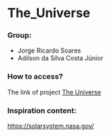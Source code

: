 # The_Universe

### Group:
- Jorge Ricardo Soares
- Adilson da Silva Costa Júnior

### How to access?
The link of project [The Universe](https://jorgersoares.github.io/The_Universe/index.html)

### Inspiration content:
https://solarsystem.nasa.gov/
